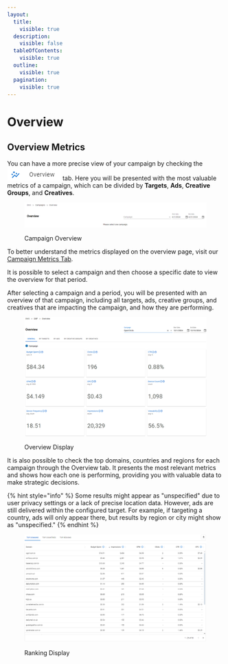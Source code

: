 ```yaml
---
layout:
  title:
    visible: true
  description:
    visible: false
  tableOfContents:
    visible: true
  outline:
    visible: true
  pagination:
    visible: true
---
```


# Overview

## Overview Metrics

You can have a more precise view of your campaign by checking the <img src="../../.gitbook/assets/image (32) (1) (2).png" alt="Overview" data-size="line"> tab. Here you will be presented with the most valuable metrics of a campaign, which can be divided by **Targets**, **Ads**, **Creative Groups**, and **Creatives**.

<figure><img src="../../.gitbook/assets/image (34) (1).png" alt=""><figcaption><p>Campaign Overview</p></figcaption></figure>

To better understand the metrics displayed on the overview page, visit our [Campaign Metrics Tab](campaigns.md#metrics-tab).

It is possible to select a campaign and then choose a specific date to view the overview for that period.

After selecting a campaign and a period, you will be presented with an overview of that campaign, including all targets, ads, creative groups, and creatives that are impacting the campaign, and how they are performing.

<figure><img src="../../.gitbook/assets/Captura de tela 2024-12-10 080427.png" alt=""><figcaption><p>Overview Display</p></figcaption></figure>

It is also possible to check the top domains, countries and regions for each campaign through the Overview tab. It presents the most relevant metrics and shows how each one is performing, providing you with valuable data to make strategic decisions.

{% hint style="info" %}
Some results might appear as "unspecified" due to user privacy settings or a lack of precise location data. However, ads are still delivered within the configured target. For example, if targeting a country, ads will only appear there, but results by region or city might show as "unspecified."
{% endhint %}

<figure><img src="../../.gitbook/assets/image (1) (18) (1).png" alt=""><figcaption><p>Ranking Display</p></figcaption></figure>

